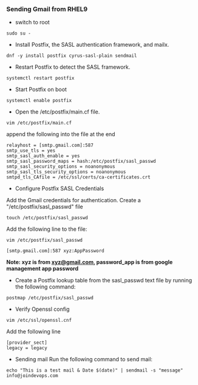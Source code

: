 ### Sending Gmail from RHEL9

* switch to root 
```
sudo su -
```

* Install Postfix, the SASL authentication framework, and mailx.
 ```
dnf -y install postfix cyrus-sasl-plain sendmail
 ```

* Restart Postfix to detect the SASL framework.
```
systemctl restart postfix 
```

* Start Postfix on boot
```
systemctl enable postfix 
```
* Open the /etc/postfix/main.cf file.
```
vim /etc/postfix/main.cf 
```
append the following into the file at the end

```
relayhost = [smtp.gmail.com]:587
smtp_use_tls = yes
smtp_sasl_auth_enable = yes
smtp_sasl_password_maps = hash:/etc/postfix/sasl_passwd
smtp_sasl_security_options = noanonymous
smtp_sasl_tls_security_options = noanonymous
smtpd_tls_CAfile = /etc/ssl/certs/ca-certificates.crt
```
 
*  Configure Postfix SASL Credentials

Add the Gmail credentials for authentication. Create a "/etc/postfix/sasl_passwd" file
```
touch /etc/postfix/sasl_passwd  
```
Add the following line to the file:
```
vim /etc/postfix/sasl_passwd
```
```
[smtp.gmail.com]:587 xyz:AppPassword
 ```
 **Note: xyz is from xyz@gmail.com, password_app is from google management app password**

* Create a Postfix lookup table from the sasl_passwd text file by running the following command:
```
postmap /etc/postfix/sasl_passwd 
```

* Verify Openssl config
```
vim /etc/ssl/openssl.cnf
```
Add the following line 
```
[provider_sect]
legacy = legacy
```
* Sending mail
Run the following command to send mail:
```
echo "This is a test mail & Date $(date)" | sendmail -s "message" info@joindevops.com
```
 